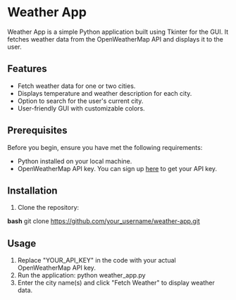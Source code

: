 # Weather App

Weather App is a simple Python application built using Tkinter for the GUI. It fetches weather data from the OpenWeatherMap API and displays it to the user.

## Features

- Fetch weather data for one or two cities.
- Displays temperature and weather description for each city.
- Option to search for the user's current city.
- User-friendly GUI with customizable colors.

## Prerequisites

Before you begin, ensure you have met the following requirements:

- Python installed on your local machine.
- OpenWeatherMap API key. You can sign up [here](https://openweathermap.org/api) to get your API key.

## Installation

1. Clone the repository:

**bash**
git clone https://github.com/your_username/weather-app.git

## Usage
1. Replace "YOUR_API_KEY" in the code with your actual OpenWeatherMap API key.
2. Run the application:
  python weather_app.py
3. Enter the city name(s) and click "Fetch Weather" to display weather data.
